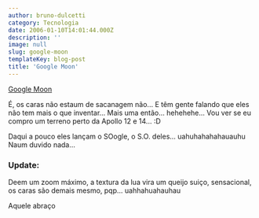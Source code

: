 ```yaml
---
author: bruno-dulcetti
category: Tecnologia
date: 2006-01-10T14:01:44.000Z
description: ''
image: null
slug: google-moon
templateKey: blog-post
title: 'Google Moon'
---
```


<a href="http://moon.google.com/">Google Moon</a>

É, os caras não estaum de sacanagem não... E têm gente falando que eles não tem mais o que inventar... Mais uma então... hehehehe... Vou ver se eu compro um terreno perto da Apollo 12 e 14... :D

Daqui a pouco eles lançam o SOogle, o S.O. deles... uahuhahahahauauhu Naum duvido nada...

### Update:

Deem um zoom máximo, a textura da lua vira um queijo suiço, sensacional, os caras são demais mesmo, pqp... uahhahuahauhau

Aquele abraço
